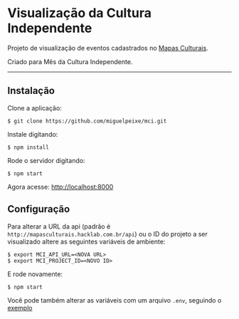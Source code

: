 # Visualização da Cultura Independente

Projeto de visualização de eventos cadastrados no [Mapas Culturais](https://github.com/hacklabr/mapasculturais).

Criado para Mês da Cultura Independente.

---

## Instalação

Clone a aplicação:

```
$ git clone https://github.com/miguelpeixe/mci.git
```

Instale digitando:

```
$ npm install
```

Rode o servidor digitando:

```
$ npm start
```

Agora acesse: [http://localhost:8000](http://localhost:8000)

## Configuração

Para alterar a URL da api (padrão é `http://mapasculturais.hacklab.com.br/api`) ou o ID do projeto a ser visualizado altere as seguintes variáveis de ambiente:

```
$ export MCI_API_URL=<NOVA URL>
$ export MCI_PROJECT_ID=<NOVO ID>
```

E rode novamente:

```
$ npm start
```

Você pode também alterar as variáveis com um arquivo `.env`, seguindo o [exemplo](https://github.com/miguelpeixe/mci/blob/master/.env.example)